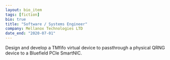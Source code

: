 ```yaml
---
layout: bio_item
tags: [fiction]
bio: true
title: "Software / Systems Engineer"
company: Mellanox Technologies LTD
date_end: "2020-07-01"
---
```


Design and develop a TMfifo virtual device to passthrough a physical QRNG
device to a Bluefield PCIe SmartNIC.
